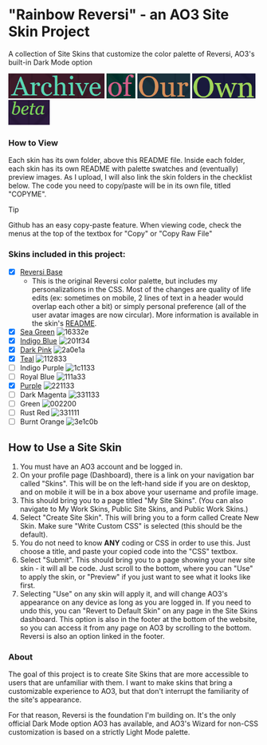 # "Rainbow Reversi" - an AO3 Site Skin Project
A collection of Site Skins that customize the color palette of Reversi, AO3's built-in Dark Mode option

<img alt="ao3 header" height="50px" src="/images/1_pk.png"> <img alt="ao3 header" height="50px" src="/images/2_sg.png"> <img alt="ao3 header" height="50px" src="/images/3_tl.png"> <img alt="ao3 header" height="50px" src="/images/4_ib2.png"> <img alt="ao3 header" height="50px" src="/images/5_pr.png">

### How to View
Each skin has its own folder, above this README file. Inside each folder, each skin has its own README with palette swatches and (eventually) preview images. As I upload, I will also link the skin folders in the checklist below. The code you need to copy/paste will be in its own file, titled "COPYME".
> [!TIP]
> Github has an easy copy-paste feature. When viewing code, check the menus at the top of the textbox for "Copy" or "Copy Raw File"

### Skins included in this project:
- [x] [Reversi Base](https://github.com/izestforrest/Rainbow-Reversi-AO3-Site-Skins/tree/main/Reversi%20Base/README_og.md)
    - This is the original Reversi color palette, but includes my personalizations in the CSS. Most of the changes are quality of life edits (ex: sometimes on mobile, 2 lines of text in a header would overlap each other a bit) or simply personal preference (all of the user avatar images are now circular). More information is available in the skin's [README](https://github.com/izestforrest/Rainbow-Reversi-AO3-Site-Skins/tree/main/Reversi%20Base/README_og.md).
- [x] [Sea Green](https://github.com/izestforrest/Rainbow-Reversi-AO3-Site-Skins/tree/main/Sea%20Green/README_sg.md) ![16332e](https://readme-swatches.vercel.app/16332e?style=round)
- [x] [Indigo Blue](https://github.com/izestforrest/Rainbow-Reversi-AO3-Site-Skins/blob/main/Indigo%20Blue/README_ib.md) ![201f34](https://readme-swatches.vercel.app/201f34?style=round)
- [x] [Dark Pink](https://github.com/izestforrest/Rainbow-Reversi-AO3-Site-Skins/blob/main/Dark%20Pink/README_pk.md) ![2a0e1a](https://readme-swatches.vercel.app/2a0e1a?style=round)
- [x] [Teal](https://github.com/izestforrest/Rainbow-Reversi-AO3-Site-Skins/blob/main/Teal/README_tl.md) ![112833](https://readme-swatches.vercel.app/112833?style=round)
- [ ] Indigo Purple ![1c1133](https://readme-swatches.vercel.app/1c1133?style=round)
- [ ] Royal Blue ![111a33](https://readme-swatches.vercel.app/111a33?style=round)
- [x] [Purple](https://github.com/izestforrest/Rainbow-Reversi-AO3-Site-Skins/blob/main/Purple/README_pr.md) ![221133](https://readme-swatches.vercel.app/221133?style=round)
- [ ] Dark Magenta ![331133](https://readme-swatches.vercel.app/331133?style=round)
- [ ] Green ![002200](https://readme-swatches.vercel.app/002200?style=round)
- [ ] Rust Red ![331111](https://readme-swatches.vercel.app/331111?style=round)
- [ ] Burnt Orange ![3e1c0b](https://readme-swatches.vercel.app/3e1c0b?style=round)

## How to Use a Site Skin
1. You must have an AO3 account and be logged in.
2. On your profile page (Dashboard), there is a link on your navigation bar called "Skins". This will be on the left-hand side if you are on desktop, and on mobile it will be in a box above your username and profile image.
3. This should bring you to a page titled "My Site Skins". (You can also navigate to My Work Skins, Public Site Skins, and Public Work Skins.)
4. Select "Create Site Skin". This will bring you to a form called Create New Skin. Make sure "Write Custom CSS" is selected (this should be the default).
5. You do not need to know **ANY** coding or CSS in order to use this. Just choose a title, and paste your copied code into the "CSS" textbox.
6. Select "Submit". This should bring you to a page showing your new site skin - it will all be code. Just scroll to the bottom, where you can "Use" to apply the skin, or "Preview" if you just want to see what it looks like first.
7. Selecting "Use" on any skin will apply it, and will change AO3's appearance on any device as long as you are logged in. If you need to undo this, you can "Revert to Default Skin" on any page in the Site Skins dashboard. This option is also in the footer at the bottom of the website, so you can access it from any page on AO3 by scrolling to the bottom. Reversi is also an option linked in the footer.

### About
  The goal of this project is to create Site Skins that are more accessible to users that are unfamiliar with them. I want to make skins that bring a customizable experience to AO3, but that don't interrupt the familiarity of the site's appearance. </br>
  
  For that reason, Reversi is the foundation I'm building on. It's the only official Dark Mode option AO3 has available, and AO3's Wizard for non-CSS customization is based on a strictly Light Mode palette.
